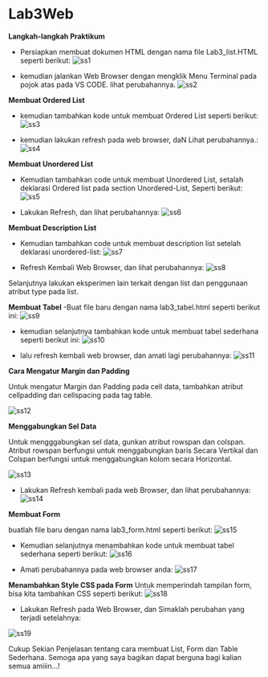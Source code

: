 # Lab3Web

**Langkah-langkah Praktikum**

- Persiapkan membuat dokumen HTML dengan nama file Lab3_list.HTML seperti berikut:
![ss1](https://user-images.githubusercontent.com/46867774/160422531-f9298896-4242-4374-b944-c1679ef7434f.png)

- kemudian jalankan Web Browser dengan mengklik Menu Terminal pada pojok atas pada  VS CODE. lihat perubahannya.
![ss2](https://user-images.githubusercontent.com/46867774/160422958-da7405e7-8a60-40ba-9897-4722cb3aed9a.png)

**Membuat Ordered List**
- kemudian tambahkan kode untuk membuat Ordered List seperti berikut:
![ss3](https://user-images.githubusercontent.com/46867774/160425651-6e18d3c9-a4e4-43f0-a9bd-2515d6d01b76.png)

- kemudian lakukan refresh pada web browser, daN Lihat perubahannya.:
![ss4](https://user-images.githubusercontent.com/46867774/160430600-cc895aa6-e891-4780-8fbe-08a32cd7cc92.png)


**Membuat Unordered List**

- Kemudian tambahkan code untuk membuat Unordered List, setalah deklarasi Ordered list pada section Unordered-List, Seperti berikut:
![ss5](https://user-images.githubusercontent.com/46867774/160430627-9505b5b3-bd0a-4872-9ace-4f10103b3da2.png)

- Lakukan Refresh, dan lihat perubahannya:
![ss6](https://user-images.githubusercontent.com/46867774/160430646-e9658e17-6a30-43df-ae0c-d0c6e6451c7c.png)

**Membuat Description List**
- Kemudian tambahkan code untuk membuat description list setelah deklarasi unordered-list:
![ss7](https://user-images.githubusercontent.com/46867774/160430663-1e3564c7-6d5c-4415-a3f9-7f2fd4c2a1ee.png)

- Refresh Kembali Web Browser, dan lihat perubahannya:
![ss8](https://user-images.githubusercontent.com/46867774/160430691-701a224d-d8d5-4eb6-96ff-4be088eb13b4.png)

Selanjutnya lakukan eksperimen lain terkait dengan list dan penggunaan atribut type pada list.

**Membuat Tabel**
-Buat file baru dengan nama lab3_tabel.html seperti berikut ini:
![ss9](https://user-images.githubusercontent.com/46867774/160434674-6194c8cf-af8c-4587-a6d8-5dbb6d05abd9.png)

- kemudian selanjutnya tambahkan kode untuk membuat tabel sederhana seperti berikut ini:
![ss10](https://user-images.githubusercontent.com/46867774/160434722-a8a5899f-dce1-491f-85f1-cb0b95bead64.png)

- lalu refresh kembali web browser, dan amati lagi perubahannya:
![ss11](https://user-images.githubusercontent.com/46867774/160434774-f6b75903-873a-40f6-b405-453ec978d62d.png)

**Cara Mengatur Margin dan Padding**
<P> Untuk mengatur Margin dan Padding pada cell data, tambahkan atribut cellpadding dan cellspacing pada tag table.
  
  
  
![ss12](https://user-images.githubusercontent.com/46867774/160437139-9452fba9-95a1-4e43-84f0-a7b34aa8f554.png)

**Menggabungkan Sel Data**
<P>Untuk mengggabungkan sel data, gunkan atribut rowspan dan colspan. Atribut rowspan berfungsi untuk menggabungkan baris Secara Vertikal dan Colspan berfungsi untuk menggabungkan kolom secara Horizontal.
  
  
![ss13](https://user-images.githubusercontent.com/46867774/160437206-e3842762-0266-4981-98a6-c60eaeca69f2.png)

- Lakukan Refresh kembali pada web Browser, dan lihat perubahannya:
  ![ss14](https://user-images.githubusercontent.com/46867774/160437258-a4e1c327-4210-4a90-9e67-836708797316.png)

**Membuat Form**

buatlah file baru dengan nama lab3_form.html seperti berikut:
![ss15](https://user-images.githubusercontent.com/46867774/160443108-d45e5482-a605-44c7-8db2-4a967c88dd5e.png)

- Kemudian selanjutnya menambahkan kode untuk membuat tabel sederhana seperti berikut:
![ss16](https://user-images.githubusercontent.com/46867774/160443124-f77deb6a-d6a9-4bd9-b81c-76967139a5db.png)

- Amati perubahannya pada web browser anda:
![ss17](https://user-images.githubusercontent.com/46867774/160443151-960b67ab-97d7-412f-b36d-ba592b5915fa.png)

**Menambahkan Style CSS pada Form**
Untuk memperindah tampilan form, bisa kita tambahkan CSS seperti berikut:
![ss18](https://user-images.githubusercontent.com/46867774/160443242-1b19012f-06f2-4c01-b52d-c78f1dec020f.png)

- Lakukan Refresh pada Web Browser, dan Simaklah perubahan yang terjadi setelahnya:

![ss19](https://user-images.githubusercontent.com/46867774/160443253-b05c20c9-de81-4820-914d-570da6e549fe.png)

Cukup Sekian Penjelasan tentang cara membuat List, Form dan Table Sederhana. Semoga apa yang saya bagikan dapat berguna bagi kalian semua amiiin...!
